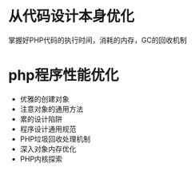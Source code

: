 # 从代码设计本身优化

掌握好PHP代码的执行时间，消耗的内存，GC的回收机制

# php程序性能优化

- 优雅的创建对象
- 注意对象的通用方法
- 累的设计陷阱
- 程序设计通用规范
- PHP垃圾回收处理机制
- 深入对象内存优化
- PHP内核探索
